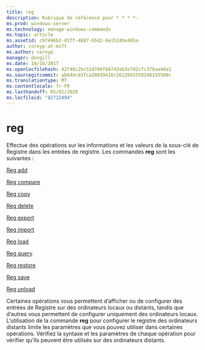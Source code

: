 ```yaml
---
title: reg
description: Rubrique de référence pour * * * *-
ms.prod: windows-server
ms.technology: manage-windows-commands
ms.topic: article
ms.assetid: c97496b2-d1ff-4887-b5d2-6e1524be465a
author: coreyp-at-msft
ms.author: coreyp
manager: dongill
ms.date: 10/16/2017
ms.openlocfilehash: 42f40c2bc51d786f66743ab3e7d2cfc378aa4da1
ms.sourcegitcommit: ab64dc83fca28039416c26226815502d0193500c
ms.translationtype: MT
ms.contentlocale: fr-FR
ms.lasthandoff: 05/01/2020
ms.locfileid: "82722494"
---
```

# <a name="reg"></a>reg



Effectue des opérations sur les informations et les valeurs de la sous-clé de Registre dans les entrées de registre. Les commandes **reg** sont les suivantes :

[Reg add](reg-add.md)

[Reg compare](reg-compare.md)

[Reg copy](reg-copy.md)

[Reg delete](reg-delete.md)

[Reg export](reg-export.md)

[Reg import](reg-import.md)

[Reg load](reg-load.md)

[Reg query](reg-query.md)

[Reg restore](reg-restore.md)

[Reg save](reg-save.md)

[Reg unload](reg-unload.md)

Certaines opérations vous permettent d’afficher ou de configurer des entrées de Registre sur des ordinateurs locaux ou distants, tandis que d’autres vous permettent de configurer uniquement des ordinateurs locaux. L’utilisation de la commande **reg** pour configurer le registre des ordinateurs distants limite les paramètres que vous pouvez utiliser dans certaines opérations. Vérifiez la syntaxe et les paramètres de chaque opération pour vérifier qu’ils peuvent être utilisés sur des ordinateurs distants.
